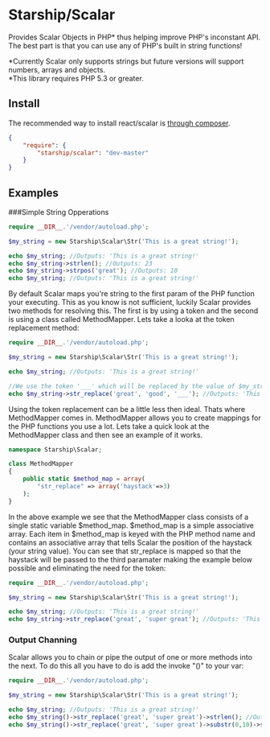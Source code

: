 # Starship/Scalar

Provides Scalar Objects in PHP* thus helping improve PHP's inconstant API. The best part is that you can use any of PHP's built in string functions!
  
*Currently Scalar only supports strings but future versions will support numbers, arrays and objects.  
*This library requires PHP 5.3 or greater.  


## Install

The recommended way to install react/scalar is [through composer](http://getcomposer.org).

```JSON
{
    "require": {
        "starship/scalar": "dev-master"
    }
}
```

## Examples

###Simple String Opperations

```php
require __DIR__.'/vendor/autoload.php';

$my_string = new Starship\Scalar\Str('This is a great string!');

echo $my_string; //Outputs: 'This is a great string!'
echo $my_string->strlen(); //Outputs: 23
echo $my_string->strpos('great'); //Outputs: 10
echo $my_string; //Outputs: 'This is a great string!'

```

By default Scalar maps you're string to the first param of the PHP function your executing. This as you know is not sufficient, luckily Scalar provides two methods for resolving this. The first is by using a token and the second is using a class called MethodMapper. Lets take a looka at the token replacement method:

```php
require __DIR__.'/vendor/autoload.php';

$my_string = new Starship\Scalar\Str('This is a great string!');

echo $my_string; //Outputs: 'This is a great string!'

//We use the token '___' which will be replaced by the value of $my_string ('This is a great string!')
echo $my_string->str_replace('great', 'good', '___'); //Outputs: 'This is a good string!'

```

Using the token replacement can be a little less then ideal. Thats where MethodMapper comes in. MethodMapper allows you to create mappings for the PHP functions you use a lot. Lets take a quick look at the MethodMapper class and then see an example of it works.

```php
namespace Starship\Scalar;

class MethodMapper
{
	public static $method_map = array(
		"str_replace" => array('haystack'=>3)
	);	
}
```

In the above example we see that the MethodMapper class consists of a single static variable $method_map. $method_map is a simple associative array. Each item in $method_map is keyed with the PHP method name and contains an associative array that tells Scalar the position of the haystack (your string value). You can see that str_replace is mapped so that the haystack will be passed to the third paramater making the example below possible and eliminating the need for the token:

```php
require __DIR__.'/vendor/autoload.php';

$my_string = new Starship\Scalar\Str('This is a great string!');

echo $my_string; //Outputs: 'This is a great string!'
echo $my_string->str_replace('great', 'super great'); //Outputs: 'This is a super great string!'

```

### Output Channing
Scalar allows you to chain or pipe the output of one or more methods into the next. To do this all you have to do is add the invoke "()" to your var:

```php
require __DIR__.'/vendor/autoload.php';

$my_string = new Starship\Scalar\Str('This is a great string!');

echo $my_string; //Outputs: 'This is a great string!'
echo $my_string()->str_replace('great', 'super great')->strlen(); //Outputs: 29
echo $my_string()->str_replace('great', 'super great')->substr(0,10)->strlen(); //Outputs 10;

